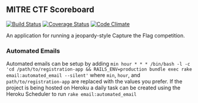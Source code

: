 MITRE CTF Scoreboard
--------------------

[![Build Status](https://travis-ci.org/mitre-cyber-academy/registration-app.svg?branch=master)](https://travis-ci.org/mitre-cyber-academy/registration-app)
[![Coverage Status](https://coveralls.io/repos/github/mitre-cyber-academy/registration-app/badge.svg?branch=master)](https://coveralls.io/github/mitre-cyber-academy/registration-app?branch=master)
[![Code Climate](https://codeclimate.com/github/mitre-cyber-academy/registration-app/badges/gpa.svg)](https://codeclimate.com/github/mitre-cyber-academy/registration-app)

An application for running a jeopardy-style Capture the Flag competition.

### Automated Emails ###

Automated emails can be setup by adding
`min hour * * * /bin/bash -l -c 'cd /path/to/registration-app && RAILS_ENV=production bundle exec rake email:automated_email --silent'`
where `min`, `hour`, and `path/to/registration-app` are replaced with the values you prefer. 
If the project is being hosted on Heroku a daily task can be created using the Heroku Scheduler to run `rake email:automated_email`
